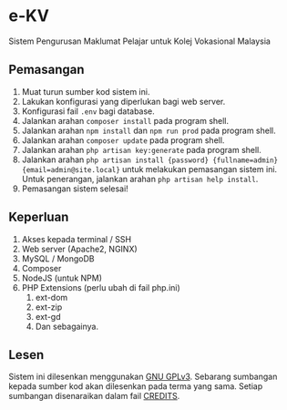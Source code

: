 # e-KV
Sistem Pengurusan Maklumat Pelajar untuk Kolej Vokasional Malaysia

## Pemasangan
1.  Muat turun sumber kod sistem ini.
2.  Lakukan konfigurasi yang diperlukan bagi web server.
3.  Konfigurasi fail `.env` bagi database.
4.  Jalankan arahan `composer install` pada program shell.
5.  Jalankan arahan `npm install` dan `npm run prod` pada program shell.
6.  Jalankan arahan `composer update` pada program shell.
7.  Jalankan arahan `php artisan key:generate` pada program shell.
7.  Jalankan arahan `php artisan install {password} {fullname=admin} {email=admin@site.local}` untuk melakukan pemasangan sistem ini. Untuk penerangan, jalankan arahan `php artisan help install`.
8.  Pemasangan sistem selesai!

## Keperluan
1. Akses kepada terminal / SSH
2. Web server (Apache2, NGINX)
2. MySQL / MongoDB
3. Composer
4. NodeJS (untuk NPM)
5. PHP Extensions (perlu ubah di fail php.ini)
   1. ext-dom
   2. ext-zip
   3. ext-gd
   4. Dan sebagainya.

## Lesen
Sistem ini dilesenkan menggunakan [GNU GPLv3](https://www.gnu.org/licenses/gpl-3.0.txt). Sebarang sumbangan kepada sumber kod akan dilesenkan pada terma yang sama. Setiap sumbangan disenaraikan dalam fail [CREDITS](CREDITS).
